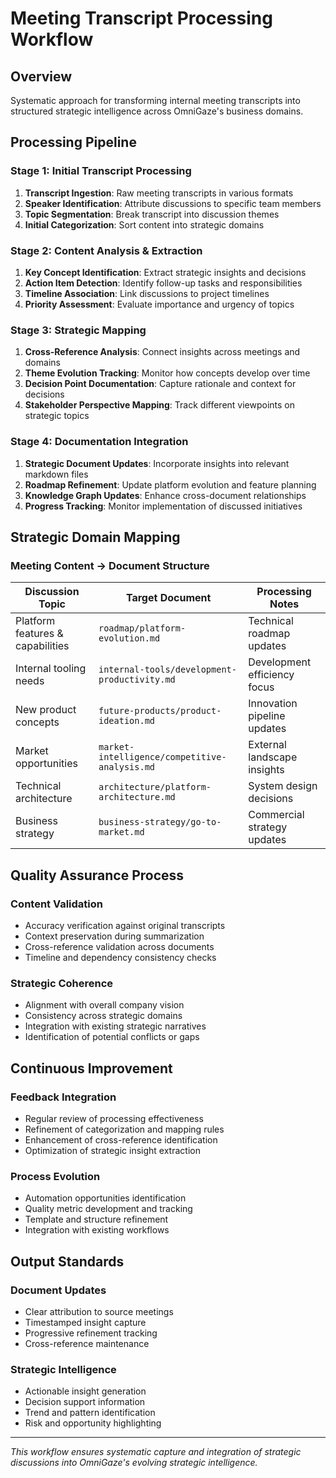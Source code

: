 # Meeting Transcript Processing Workflow

## Overview

Systematic approach for transforming internal meeting transcripts into structured strategic intelligence across OmniGaze's business domains.

## Processing Pipeline

### Stage 1: Initial Transcript Processing
1. **Transcript Ingestion**: Raw meeting transcripts in various formats
2. **Speaker Identification**: Attribute discussions to specific team members
3. **Topic Segmentation**: Break transcript into discussion themes
4. **Initial Categorization**: Sort content into strategic domains

### Stage 2: Content Analysis & Extraction
1. **Key Concept Identification**: Extract strategic insights and decisions
2. **Action Item Detection**: Identify follow-up tasks and responsibilities
3. **Timeline Association**: Link discussions to project timelines
4. **Priority Assessment**: Evaluate importance and urgency of topics

### Stage 3: Strategic Mapping
1. **Cross-Reference Analysis**: Connect insights across meetings and domains
2. **Theme Evolution Tracking**: Monitor how concepts develop over time
3. **Decision Point Documentation**: Capture rationale and context for decisions
4. **Stakeholder Perspective Mapping**: Track different viewpoints on strategic topics

### Stage 4: Documentation Integration
1. **Strategic Document Updates**: Incorporate insights into relevant markdown files
2. **Roadmap Refinement**: Update platform evolution and feature planning
3. **Knowledge Graph Updates**: Enhance cross-document relationships
4. **Progress Tracking**: Monitor implementation of discussed initiatives

## Strategic Domain Mapping

### Meeting Content → Document Structure

| Discussion Topic | Target Document | Processing Notes |
|------------------|-----------------|------------------|
| Platform features & capabilities | `roadmap/platform-evolution.md` | Technical roadmap updates |
| Internal tooling needs | `internal-tools/development-productivity.md` | Development efficiency focus |
| New product concepts | `future-products/product-ideation.md` | Innovation pipeline updates |
| Market opportunities | `market-intelligence/competitive-analysis.md` | External landscape insights |
| Technical architecture | `architecture/platform-architecture.md` | System design decisions |
| Business strategy | `business-strategy/go-to-market.md` | Commercial strategy updates |

## Quality Assurance Process

### Content Validation
- Accuracy verification against original transcripts
- Context preservation during summarization
- Cross-reference validation across documents
- Timeline and dependency consistency checks

### Strategic Coherence
- Alignment with overall company vision
- Consistency across strategic domains
- Integration with existing strategic narratives
- Identification of potential conflicts or gaps

## Continuous Improvement

### Feedback Integration
- Regular review of processing effectiveness
- Refinement of categorization and mapping rules
- Enhancement of cross-reference identification
- Optimization of strategic insight extraction

### Process Evolution
- Automation opportunities identification
- Quality metric development and tracking
- Template and structure refinement
- Integration with existing workflows

## Output Standards

### Document Updates
- Clear attribution to source meetings
- Timestamped insight capture
- Progressive refinement tracking
- Cross-reference maintenance

### Strategic Intelligence
- Actionable insight generation
- Decision support information
- Trend and pattern identification
- Risk and opportunity highlighting

---

*This workflow ensures systematic capture and integration of strategic discussions into OmniGaze's evolving strategic intelligence.*